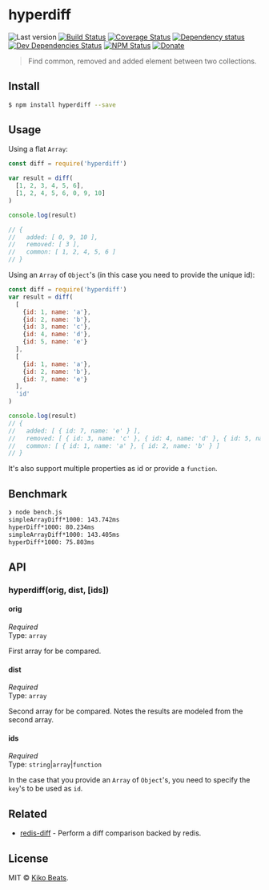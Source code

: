 # hyperdiff

![Last version](https://img.shields.io/github/tag/Kikobeats/hyperdiff.svg?style=flat-square)
[![Build Status](https://img.shields.io/travis/Kikobeats/hyperdiff/master.svg?style=flat-square)](https://travis-ci.org/Kikobeats/hyperdiff)
[![Coverage Status](https://img.shields.io/coveralls/Kikobeats/hyperdiff.svg?style=flat-square)](https://coveralls.io/github/Kikobeats/hyperdiff)
[![Dependency status](https://img.shields.io/david/Kikobeats/hyperdiff.svg?style=flat-square)](https://david-dm.org/Kikobeats/hyperdiff)
[![Dev Dependencies Status](https://img.shields.io/david/dev/Kikobeats/hyperdiff.svg?style=flat-square)](https://david-dm.org/Kikobeats/hyperdiff#info=devDependencies)
[![NPM Status](https://img.shields.io/npm/dm/hyperdiff.svg?style=flat-square)](https://www.npmjs.org/package/hyperdiff)
[![Donate](https://img.shields.io/badge/donate-paypal-blue.svg?style=flat-square)](https://paypal.me/Kikobeats)

> Find common, removed and added element between two collections.

## Install

```bash
$ npm install hyperdiff --save
```

## Usage

Using a flat `Array`:

```js
const diff = require('hyperdiff')

var result = diff(
  [1, 2, 3, 4, 5, 6],
  [1, 2, 4, 5, 6, 0, 9, 10]
)

console.log(result)

// {
//   added: [ 0, 9, 10 ],
//   removed: [ 3 ],
//   common: [ 1, 2, 4, 5, 6 ]
// }
```

Using an `Array` of `Object`'s (in this case you need to provide the unique id):

```js
const diff = require('hyperdiff')
var result = diff(
  [
    {id: 1, name: 'a'},
    {id: 2, name: 'b'},
    {id: 3, name: 'c'},
    {id: 4, name: 'd'},
    {id: 5, name: 'e'}
  ],
  [
    {id: 1, name: 'a'},
    {id: 2, name: 'b'},
    {id: 7, name: 'e'}
  ],
  'id'
)

console.log(result)
// {
//   added: [ { id: 7, name: 'e' } ],
//   removed: [ { id: 3, name: 'c' }, { id: 4, name: 'd' }, { id: 5, name: 'e' } ],
//   common: [ { id: 1, name: 'a' }, { id: 2, name: 'b' } ]
// }
```

It's also support multiple properties as id or provide a `function`.

## Benchmark

```bash
❯ node bench.js
simpleArrayDiff*1000: 143.742ms
hyperDiff*1000: 80.234ms
simpleArrayDiff*1000: 143.405ms
hyperDiff*1000: 75.803ms
```

## API

### hyperdiff(orig, dist, [ids])

#### orig

*Required*<br>
Type: `array`

First array for be compared.

#### dist

*Required*<br>
Type: `array`

Second array for be compared. Notes the results are modeled from the second array.

#### ids

*Required*<br>
Type: `string`|`array`|`function`

In the case that you provide an `Array` of `Object`'s, you need to specify the `key`'s to be used as `id`.

## Related

* [redis-diff](https://github.com/Kikobeats/redis-diff) - Perform a diff comparison backed by redis.

## License

MIT © [Kiko Beats](https://github.com/Kikobeats).
